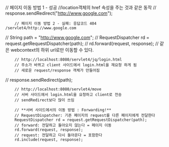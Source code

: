 // 페이지 이동 방법 1 - 성공
		//location객체의 href 속성을 주는 것과 같은 동작
//		response.sendRedirect("http://www.google.com");
		
		// 페이지 이동 방법 2 - 실패: 응답코드 404 /servlet4/http://www.google.com
//		String path = "http://www.google.com";
//		RequestDispatcher rd = request.getRequestDispatcher(path);
//		rd.forward(request, response);	// 같은 webcontext의 하위 url로만 이동할 수 있다.


		// http://localhost:8080/servlet4/jq/login.html
		// 주소가 바뀌고 client 사이드에서 login.html을 재요청 하게 됨
		// 새로운 request/response 객체가 만들어짐
//		response.sendRedirect(path);
		
		// http://localhost:8080/servlet4/move
		// 서버 사이드에서 login.html을 요청하고 client로 전송
		// sendRedirect보다 많이 쓰임

		// **서버 사이드에서의 이동 방법 : Forwarding!**
		// RequestDispatcher: 기존 페이지의 request를 다른 페이지에게 전달한다
		RequestDispatcher rd = request.getRequestDispatcher(path);
		// forward: 전달하고 돌아오지 않는다 = 페이지 이동
		rd.forward(request, response);
		// request: 전달하고 다시 돌아온다 = 포함한다
		rd.include(request, response);
<!--stackedit_data:
eyJoaXN0b3J5IjpbMzY0Mjc3ODM2XX0=
-->